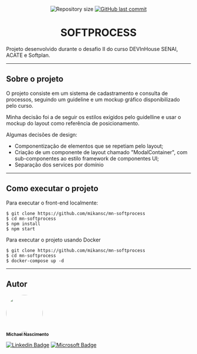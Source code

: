 <p align="center">
      
  <img alt="Repository size" src="https://img.shields.io/github/repo-size/mikansc/mn-dsdelivery">
  <a href="https://github.com/mikansc/mn-dsdelivery/commits/main">
    <img alt="GitHub last commit" src="https://img.shields.io/github/last-commit/mikansc/mn-dsdelivery">
  </a>
</p>

<h1 align="center">
SOFTPROCESS
</h1>

Projeto desenvolvido durante o desafio II do curso DEVInHouse SENAI, ACATE e Softplan.

---

<h2>Sobre o projeto </h2>

O projeto consiste em um sistema de cadastramento e consulta de processos, seguindo um guideline e um mockup gráfico disponibilizado pelo curso.

Minha decisão foi a de seguir os estilos exigidos pelo guidelline e usar o mockup do layout como referência de posicionamento.

Algumas decisões de design:

- Componentização de elementos que se repetiam pelo layout;
- Criação de um componente de layout chamado "ModalContainer", com sub-componentes ao estilo framework de componentes UI;
- Separação dos services por domínio

---

<h2>Como executar o projeto </h2>

Para executar o front-end localmente:

```console
$ git clone https://github.com/mikansc/mn-softprocess
$ cd mn-softprocess
$ npm install
$ npm start
```

Para executar o projeto usando Docker

```console
$ git clone https://github.com/mikansc/mn-softprocess
$ cd mn-softprocess
$ docker-compose up -d
```

---

<h2>Autor</h2>

<a href="http://www.mkwebdev.com.br/">
 <img style="border-radius: 50%;" src="https://avatars2.githubusercontent.com/u/35317401?s=460&u=53f0a76fbf41bafa9f776c73d87ba73aefe0ff62&v=4" width="100px;" alt=""/>
 <br />
 <sub><b>Michael Nascimento</b></sub></a> <a href="https://www.linkedin.com/in/michaelnsc/" title="Michael no Linkedin"></a>
 <br />

[![Linkedin Badge](https://img.shields.io/badge/-Michael-blue?style=flat-square&logo=Linkedin&logoColor=white&link=https://www.linkedin.com/in/michaelnsc/)](https://www.linkedin.com/in/michaelnsc/)
[![Microsoft Badge](https://img.shields.io/badge/-michael.nsc@outlook.com-blue?style=flat-square&logo=Microsoft&logoColor=white&link=mailto:michael.nsc@outlook.com)](mailto:michael.nsc@outlook.com)
